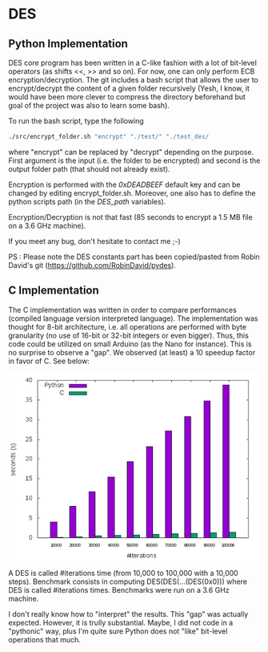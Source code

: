 # DES

## Python Implementation

DES core program has been written in a C-like fashion with a lot of bit-level operators (as shifts <<, >> and so on).
For now, one can only perform ECB encryption/decryption.
The git includes a bash script that allows the user to encrypt/decrypt the content of a given folder recursively
(Yesh, I know, it would have been more clever to compress the directory beforehand but goal of the project was also to learn some bash).

To run the bash script, type the following
```bash
./src/encrypt_folder.sh "encrypt" "./test/" "./test_des/
```
where "encrypt" can be replaced by "decrypt" depending on the purpose. First argument is the input (i.e. the folder to be encrypted) and second is the output folder path (that should not already exist).

Encryption is performed with the *0xDEADBEEF* default key and can be changed by editing encrypt_folder.sh. Moreover, one also has to define the python scripts path (in the *DES_path* variables). 

Encryption/Decryption is not that fast (85 seconds to encrypt a 1.5 MB file on a 3.6 GHz machine).

If you meet any bug, don't hesitate to contact me ;-)

PS : Please note the DES constants part has been copied/pasted from Robin David's git (https://github.com/RobinDavid/pydes).

## C Implementation

The C implementation was written in order to compare performances (compiled language version interpreted language). The implementation was thought for 8-bit architecture, i.e. all operations are performed with byte granularity (no use of 16-bit or 32-bit integers or even bigger). Thus, this code could be utilized on small Arduino (as the Nano for instance). This is no surprise to observe a "gap". We observed (at least) a 10 speedup factor in favor of C. See below: 

<img align="center" src=https://raw.githubusercontent.com/JeremyMet/DES/master/benchmark.png alt="benchmark">


A DES is called #iterations time (from 10,000 to 100,000 with a 10,000 steps). Benchmark consists in computing DES(DES(...(DES(0x0))) where DES is called #iterations times. Benchmarks were run on a 3.6 GHz machine.

I don't really know how to "interpret" the results. This "gap" was actually expected. However, it is trully substantial. Maybe, I did not code in a "pythonic" way, plus I'm quite sure Python does not "like" bit-level operations that much.
